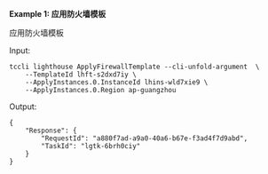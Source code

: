 **Example 1: 应用防火墙模板**

应用防火墙模板

Input: 

```
tccli lighthouse ApplyFirewallTemplate --cli-unfold-argument  \
    --TemplateId lhft-s2dxd7iy \
    --ApplyInstances.0.InstanceId lhins-wld7xie9 \
    --ApplyInstances.0.Region ap-guangzhou
```

Output: 
```
{
    "Response": {
        "RequestId": "a880f7ad-a9a0-40a6-b67e-f3ad4f7d9abd",
        "TaskId": "lgtk-6brh0ciy"
    }
}
```

